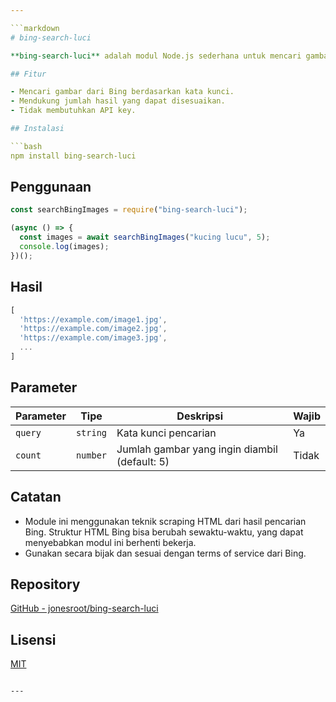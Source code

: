 ```yaml
---

```markdown
# bing-search-luci

**bing-search-luci** adalah modul Node.js sederhana untuk mencari gambar dari Bing menggunakan teknik scraping.

## Fitur

- Mencari gambar dari Bing berdasarkan kata kunci.
- Mendukung jumlah hasil yang dapat disesuaikan.
- Tidak membutuhkan API key.

## Instalasi

```bash
npm install bing-search-luci
```

## Penggunaan

```javascript
const searchBingImages = require("bing-search-luci");

(async () => {
  const images = await searchBingImages("kucing lucu", 5);
  console.log(images);
})();
```

## Hasil

```js
[
  'https://example.com/image1.jpg',
  'https://example.com/image2.jpg',
  'https://example.com/image3.jpg',
  ...
]
```

## Parameter

| Parameter | Tipe     | Deskripsi                                | Wajib |
|-----------|----------|-------------------------------------------|-------|
| `query`   | `string` | Kata kunci pencarian                      | Ya    |
| `count`   | `number` | Jumlah gambar yang ingin diambil (default: 5) | Tidak |

## Catatan

- Module ini menggunakan teknik scraping HTML dari hasil pencarian Bing. Struktur HTML Bing bisa berubah sewaktu-waktu, yang dapat menyebabkan modul ini berhenti bekerja.
- Gunakan secara bijak dan sesuai dengan terms of service dari Bing.

## Repository

[GitHub - jonesroot/bing-search-luci](https://github.com/jonesroot/bing-search-luci)

## Lisensi

[MIT](./LICENSE)
```

---
```

